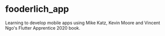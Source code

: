 # fooderlich_app
Learning to develop mobile apps using Mike Katz, Kevin Moore and Vincent Ngo's Flutter Apprentice 2020 book.
